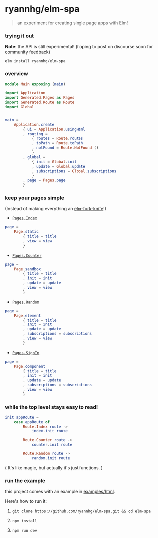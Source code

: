 # ryannhg/elm-spa
> an experiment for creating single page apps with Elm!

### trying it out

__Note__: the API is still experimental! (hoping to post on discourse soon for community feedback)

```
elm install ryannhg/elm-spa
```

### overview

```elm
module Main exposing (main)

import Application
import Generated.Pages as Pages
import Generated.Route as Route
import Global


main =
    Application.create
        { ui = Application.usingHtml
        , routing =
            { routes = Route.routes
            , toPath = Route.toPath
            , notFound = Route.NotFound ()
            }
        , global =
            { init = Global.init
            , update = Global.update
            , subscriptions = Global.subscriptions
            }
        , page = Pages.page
        }
```

### keep your pages simple

(Instead of making everything an [elm-fork-knife](https://youtu.be/RN2_NchjrJQ?t=2362)!)

- [`Pages.Index`](https://github.com/ryannhg/elm-spa/blob/master/examples/html/src/Pages/Index.elm)

```elm
page =
    Page.static
        { title = title
        , view = view
        }
```

- [`Pages.Counter`](https://github.com/ryannhg/elm-spa/blob/master/examples/html/src/Pages/Counter.elm)

```elm
page =
    Page.sandbox
        { title = title
        , init = init
        , update = update
        , view = view
        }
```

- [`Pages.Random`](https://github.com/ryannhg/elm-spa/blob/master/examples/html/src/Pages/Random.elm)

```elm
page =
    Page.element
        { title = title
        , init = init
        , update = update
        , subscriptions = subscriptions
        , view = view
        }
```

- [`Pages.SignIn`](https://github.com/ryannhg/elm-spa/blob/master/examples/html/src/Pages/SignIn.elm)

```elm
page =
    Page.component
        { title = title
        , init = init
        , update = update
        , subscriptions = subscriptions
        , view = view
        }
```

### while the top level stays easy to read!

```elm
init appRoute =
    case appRoute of
        Route.Index route ->
            index.init route

        Route.Counter route ->
            counter.init route

        Route.Random route ->
            random.init route
```

( It's like magic, but actually it's just functions. )


### run the example

this project comes with an example in [examples/html](https://github.com/ryannhg/elm-spa/blob/master/examples/html).

Here's how to run it:

1. `git clone https://github.com/ryannhg/elm-spa.git && cd elm-spa`

1. `npm install`

1. `npm run dev`
